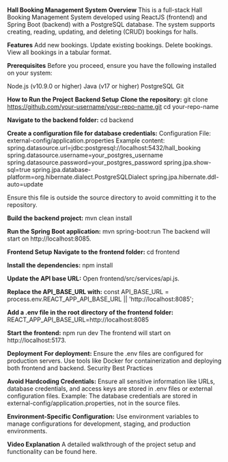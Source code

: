 **Hall Booking Management System**
**Overview**
This is a full-stack Hall Booking Management System developed using ReactJS (frontend) and Spring Boot (backend) with a PostgreSQL database. The system supports creating, reading, updating, and deleting (CRUD) bookings for halls.


**Features**
Add new bookings.
Update existing bookings.
Delete bookings.
View all bookings in a tabular format.


**Prerequisites**
Before you proceed, ensure you have the following installed on your system:

Node.js (v10.9.0 or higher)
Java (v17 or higher)
PostgreSQL
Git


**How to Run the Project**
**Backend Setup**
**Clone the repository:**
git clone https://github.com/your-username/your-repo-name.git
cd your-repo-name

**Navigate to the backend folder:**
cd backend

**Create a configuration file for database credentials:**
Configuration File: external-config/application.properties
Example content:
spring.datasource.url=jdbc:postgresql://localhost:5432/hall_booking
spring.datasource.username=your_postgres_username
spring.datasource.password=your_postgres_password
spring.jpa.show-sql=true
spring.jpa.database-platform=org.hibernate.dialect.PostgreSQLDialect
spring.jpa.hibernate.ddl-auto=update

Ensure this file is outside the source directory to avoid committing it to the repository.


**Build the backend project:**
mvn clean install

**Run the Spring Boot application:**
mvn spring-boot:run
The backend will start on http://localhost:8085.


**Frontend Setup**
**Navigate to the frontend folder:**
cd frontend

**Install the dependencies:**
npm install

**Update the API base URL:**
Open frontend/src/services/api.js.

**Replace the API_BASE_URL with:**
const API_BASE_URL = process.env.REACT_APP_API_BASE_URL || 'http://localhost:8085';

**Add a .env file in the root directory of the frontend folder:**
REACT_APP_API_BASE_URL=http://localhost:8085

**Start the frontend:**
npm run dev
The frontend will start on http://localhost:5173.


**Deployment**
**For deployment:**
Ensure the .env files are configured for production servers.
Use tools like Docker for containerization and deploying both frontend and backend.
Security Best Practices

**Avoid Hardcoding Credentials:**
Ensure all sensitive information like URLs, database credentials, and access keys are stored in .env files or external configuration files.
Example: The database credentials are stored in external-config/application.properties, not in the source files.

**Environment-Specific Configuration:**
Use environment variables to manage configurations for development, staging, and production environments.

**Video Explanation**
A detailed walkthrough of the project setup and functionality can be found here.
